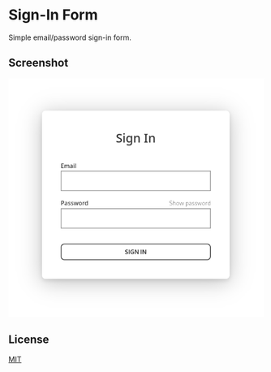 # Sign-In Form

Simple email/password sign-in form.

## Screenshot

![Sign-In Form](screenshot.png)

## License

[MIT](LICENSE)
